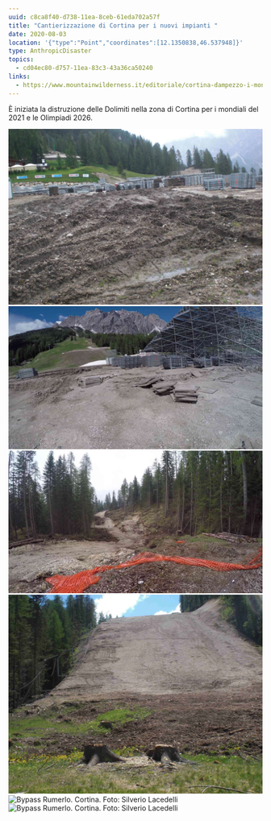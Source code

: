 ```yaml
---
uuid: c8ca8f40-d738-11ea-8ceb-61eda702a57f
title: "Cantierizzazione di Cortina per i nuovi impianti "
date: 2020-08-03
location: '{"type":"Point","coordinates":[12.1350838,46.537948]}'
type: AnthropicDisaster
topics:
  - cd04ec80-d757-11ea-83c3-43a36ca50240
links:
  - https://www.mountainwilderness.it/editoriale/cortina-dampezzo-i-mondiali-di-sci-alpino-demoliscono-le-montagne-della-fata-delle-dolomiti/
---
```


È iniziata la distruzione delle Dolimiti nella zona di Cortina per i mondiali del 2021 e le Olimpiadi 2026.

<gallery>

<img alt="Arrivo pista Rumerlo, Cortina. Foto: Silverio Lacedelli" title="Arrivo pista Rumerlo, Cortina. Foto: Silverio Lacedelli" src="../../static/media/events/c8ca8f40-d738-11ea-8ceb-61eda702a57f/arrivo-rumerlo-1-2048x1421.jpg" />

<img alt="Arrivo pista Rumerlo, Cortina. Foto: Silverio Lacedelli" title="Arrivo pista Rumerlo, Cortina. Foto: Silverio Lacedelli" src="../../static/media/events/c8ca8f40-d738-11ea-8ceb-61eda702a57f/arrivo-rumerlo-3.jpg" />

<img alt="Bypass Colfiere. Cortina. Foto: Silverio Lacedelli" title="Bypass Colfiere. Cortina. Foto: Silverio Lacedelli" src="../../static/media/events/c8ca8f40-d738-11ea-8ceb-61eda702a57f/bypass-colfiere-5.jpg" />

<img alt="Pista Scoiattolo 5 Torri. Cortina. Foto: Silverio Lacedelli" title="Pista Scoiattolo 5 Torri. Cortina. Foto: Silverio Lacedelli" src="../../static/media/events/c8ca8f40-d738-11ea-8ceb-61eda702a57f/pista-scoiattolo-5-torri-2048x1607.jpg" />

<img alt="Bypass Rumerlo. Cortina. Foto: Silverio Lacedelli" title="Bypass Rumerlo. Cortina. Foto: Silverio Lacedelli" src="../../static/media/articles/c8ca8f40-d738-11ea-8ceb-61eda702a57f/by-pass-rumerlo-1.jpg"  />

<img alt="Bypass Rumerlo. Cortina. Foto: Silverio Lacedelli" title="Bypass Rumerlo. Cortina. Foto: Silverio Lacedelli" src="../../static/media/articles/c8ca8f40-d738-11ea-8ceb-61eda702a57f/by-pass-rumerlo-3.jpg"  />

</gallery>
